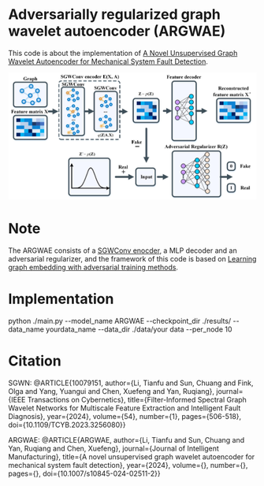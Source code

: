 # Adversarially regularized graph wavelet autoencoder  (ARGWAE)
This code is about the implementation of [A Novel Unsupervised Graph Wavelet Autoencoder for Mechanical System Fault Detection](https://link.springer.com/article/10.1007/s10845-024-02511-2).

![ARGWAE](https://github.com/HazeDT/ARGWAE/blob/main/ARGWAE.jpg)

# Note
The ARGWAE consists of a [SGWConv enocder](https://ieeexplore.ieee.org/abstract/document/10079151), a MLP decoder and an adversarial regularizer, and the framework of this code is based on [Learning graph embedding with adversarial training methods](https://ieeexplore.ieee.org/abstract/document/8822591).


# Implementation
python ./main.py --model_name ARGWAE  --checkpoint_dir ./results/   --data_name yourdata_name --data_dir ./data/your data --per_node 10


# Citation
SGWN: 
@ARTICLE{10079151,
  author={Li, Tianfu and Sun, Chuang and Fink, Olga and Yang, Yuangui and Chen, Xuefeng and Yan, Ruqiang},
  journal={IEEE Transactions on Cybernetics}, 
  title={Filter-Informed Spectral Graph Wavelet Networks for Multiscale Feature Extraction and Intelligent Fault Diagnosis}, 
  year={2024},
  volume={54},
  number={1},
  pages={506-518},
  doi={10.1109/TCYB.2023.3256080}}


ARGWAE:
@ARTICLE{ARGWAE,
  author={Li, Tianfu and Sun, Chuang and Yan, Ruqiang and Chen, Xuefeng},
  journal={Journal of Intelligent Manufacturing}, 
  title={A novel unsupervised graph wavelet autoencoder for mechanical system fault detection}, 
  year={2024},
  volume={},
  number={},
  pages={},
  doi={10.1007/s10845-024-02511-2}}



